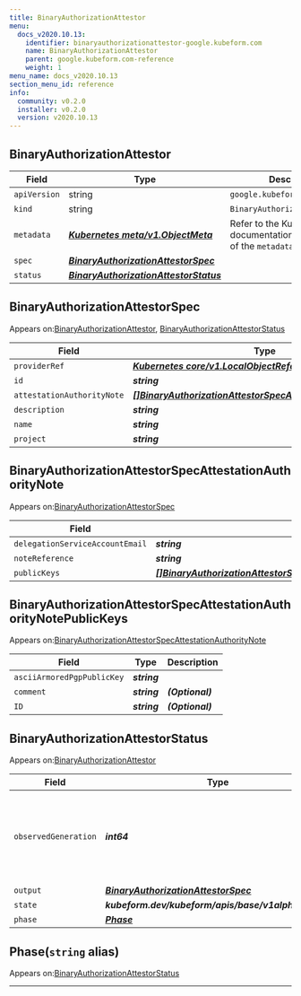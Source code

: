 ```yaml
---
title: BinaryAuthorizationAttestor
menu:
  docs_v2020.10.13:
    identifier: binaryauthorizationattestor-google.kubeform.com
    name: BinaryAuthorizationAttestor
    parent: google.kubeform.com-reference
    weight: 1
menu_name: docs_v2020.10.13
section_menu_id: reference
info:
  community: v0.2.0
  installer: v0.2.0
  version: v2020.10.13
---
```


## BinaryAuthorizationAttestor
| Field | Type | Description |
| ------ | ----- | ----------- |
| `apiVersion` | string | `google.kubeform.com/v1alpha1` |
|    `kind` | string | `BinaryAuthorizationAttestor` |
| `metadata` | ***[Kubernetes meta/v1.ObjectMeta](https://kubernetes.io/docs/reference/generated/kubernetes-api/v1.13/#objectmeta-v1-meta)***|Refer to the Kubernetes API documentation for the fields of the `metadata` field.|
| `spec` | ***[BinaryAuthorizationAttestorSpec](#binaryauthorizationattestorspec)***||
| `status` | ***[BinaryAuthorizationAttestorStatus](#binaryauthorizationattestorstatus)***||
## BinaryAuthorizationAttestorSpec

Appears on:[BinaryAuthorizationAttestor](#binaryauthorizationattestor), [BinaryAuthorizationAttestorStatus](#binaryauthorizationattestorstatus)

| Field | Type | Description |
| ------ | ----- | ----------- |
| `providerRef` | ***[Kubernetes core/v1.LocalObjectReference](https://kubernetes.io/docs/reference/generated/kubernetes-api/v1.13/#localobjectreference-v1-core)***||
| `id` | ***string***||
| `attestationAuthorityNote` | ***[[]BinaryAuthorizationAttestorSpecAttestationAuthorityNote](#binaryauthorizationattestorspecattestationauthoritynote)***||
| `description` | ***string***| ***(Optional)*** |
| `name` | ***string***||
| `project` | ***string***| ***(Optional)*** |
## BinaryAuthorizationAttestorSpecAttestationAuthorityNote

Appears on:[BinaryAuthorizationAttestorSpec](#binaryauthorizationattestorspec)

| Field | Type | Description |
| ------ | ----- | ----------- |
| `delegationServiceAccountEmail` | ***string***| ***(Optional)*** |
| `noteReference` | ***string***||
| `publicKeys` | ***[[]BinaryAuthorizationAttestorSpecAttestationAuthorityNotePublicKeys](#binaryauthorizationattestorspecattestationauthoritynotepublickeys)***| ***(Optional)*** |
## BinaryAuthorizationAttestorSpecAttestationAuthorityNotePublicKeys

Appears on:[BinaryAuthorizationAttestorSpecAttestationAuthorityNote](#binaryauthorizationattestorspecattestationauthoritynote)

| Field | Type | Description |
| ------ | ----- | ----------- |
| `asciiArmoredPgpPublicKey` | ***string***||
| `comment` | ***string***| ***(Optional)*** |
| `ID` | ***string***| ***(Optional)*** |
## BinaryAuthorizationAttestorStatus

Appears on:[BinaryAuthorizationAttestor](#binaryauthorizationattestor)

| Field | Type | Description |
| ------ | ----- | ----------- |
| `observedGeneration` | ***int64***| ***(Optional)*** Resource generation, which is updated on mutation by the API Server.|
| `output` | ***[BinaryAuthorizationAttestorSpec](#binaryauthorizationattestorspec)***| ***(Optional)*** |
| `state` | ***kubeform.dev/kubeform/apis/base/v1alpha1.State***| ***(Optional)*** |
| `phase` | ***[Phase](#phase)***| ***(Optional)*** |
## Phase(`string` alias)

Appears on:[BinaryAuthorizationAttestorStatus](#binaryauthorizationattestorstatus)

---
